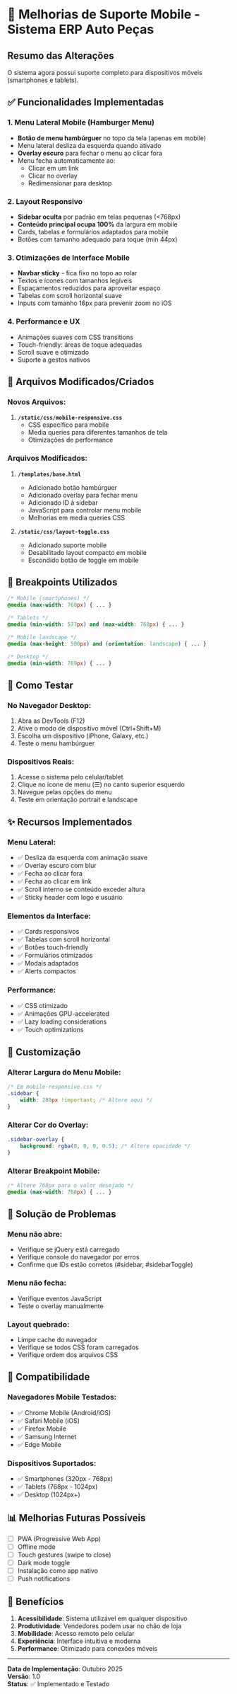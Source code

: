 # 📱 Melhorias de Suporte Mobile - Sistema ERP Auto Peças

## Resumo das Alterações

O sistema agora possui suporte completo para dispositivos móveis (smartphones e tablets).

## ✅ Funcionalidades Implementadas

### 1. Menu Lateral Mobile (Hamburger Menu)
- **Botão de menu hambúrguer** no topo da tela (apenas em mobile)
- Menu lateral desliza da esquerda quando ativado
- **Overlay escuro** para fechar o menu ao clicar fora
- Menu fecha automaticamente ao:
  - Clicar em um link
  - Clicar no overlay
  - Redimensionar para desktop

### 2. Layout Responsivo
- **Sidebar oculta** por padrão em telas pequenas (<768px)
- **Conteúdo principal ocupa 100%** da largura em mobile
- Cards, tabelas e formulários adaptados para mobile
- Botões com tamanho adequado para toque (min 44px)

### 3. Otimizações de Interface Mobile
- **Navbar sticky** - fica fixo no topo ao rolar
- Textos e ícones com tamanhos legíveis
- Espaçamentos reduzidos para aproveitar espaço
- Tabelas com scroll horizontal suave
- Inputs com tamanho 16px para prevenir zoom no iOS

### 4. Performance e UX
- Animações suaves com CSS transitions
- Touch-friendly: áreas de toque adequadas
- Scroll suave e otimizado
- Suporte a gestos nativos

## 📁 Arquivos Modificados/Criados

### Novos Arquivos:
1. **`/static/css/mobile-responsive.css`**
   - CSS específico para mobile
   - Media queries para diferentes tamanhos de tela
   - Otimizações de performance

### Arquivos Modificados:
1. **`/templates/base.html`**
   - Adicionado botão hambúrguer
   - Adicionado overlay para fechar menu
   - Adicionado ID à sidebar
   - JavaScript para controlar menu mobile
   - Melhorias em media queries CSS

2. **`/static/css/layout-toggle.css`**
   - Adicionado suporte mobile
   - Desabilitado layout compacto em mobile
   - Escondido botão de toggle em mobile

## 🎨 Breakpoints Utilizados

```css
/* Mobile (smartphones) */
@media (max-width: 768px) { ... }

/* Tablets */
@media (min-width: 577px) and (max-width: 768px) { ... }

/* Mobile landscape */
@media (max-height: 500px) and (orientation: landscape) { ... }

/* Desktop */
@media (min-width: 769px) { ... }
```

## 🚀 Como Testar

### No Navegador Desktop:
1. Abra as DevTools (F12)
2. Ative o modo de dispositivo móvel (Ctrl+Shift+M)
3. Escolha um dispositivo (iPhone, Galaxy, etc.)
4. Teste o menu hambúrguer

### Dispositivos Reais:
1. Acesse o sistema pelo celular/tablet
2. Clique no ícone de menu (☰) no canto superior esquerdo
3. Navegue pelas opções do menu
4. Teste em orientação portrait e landscape

## ✨ Recursos Implementados

### Menu Lateral:
- ✅ Desliza da esquerda com animação suave
- ✅ Overlay escuro com blur
- ✅ Fecha ao clicar fora
- ✅ Fecha ao clicar em link
- ✅ Scroll interno se conteúdo exceder altura
- ✅ Sticky header com logo e usuário

### Elementos da Interface:
- ✅ Cards responsivos
- ✅ Tabelas com scroll horizontal
- ✅ Botões touch-friendly
- ✅ Formulários otimizados
- ✅ Modais adaptados
- ✅ Alerts compactos

### Performance:
- ✅ CSS otimizado
- ✅ Animações GPU-accelerated
- ✅ Lazy loading considerations
- ✅ Touch optimizations

## 🔧 Customização

### Alterar Largura do Menu Mobile:
```css
/* Em mobile-responsive.css */
.sidebar {
    width: 280px !important; /* Altere aqui */
}
```

### Alterar Cor do Overlay:
```css
.sidebar-overlay {
    background: rgba(0, 0, 0, 0.5); /* Altere opacidade */
}
```

### Alterar Breakpoint Mobile:
```css
/* Altere 768px para o valor desejado */
@media (max-width: 768px) { ... }
```

## 🐛 Solução de Problemas

### Menu não abre:
- Verifique se jQuery está carregado
- Verifique console do navegador por erros
- Confirme que IDs estão corretos (#sidebar, #sidebarToggle)

### Menu não fecha:
- Verifique eventos JavaScript
- Teste o overlay manualmente

### Layout quebrado:
- Limpe cache do navegador
- Verifique se todos CSS foram carregados
- Verifique ordem dos arquivos CSS

## 📱 Compatibilidade

### Navegadores Mobile Testados:
- ✅ Chrome Mobile (Android/iOS)
- ✅ Safari Mobile (iOS)
- ✅ Firefox Mobile
- ✅ Samsung Internet
- ✅ Edge Mobile

### Dispositivos Suportados:
- ✅ Smartphones (320px - 768px)
- ✅ Tablets (768px - 1024px)
- ✅ Desktop (1024px+)

## 📊 Melhorias Futuras Possíveis

- [ ] PWA (Progressive Web App)
- [ ] Offline mode
- [ ] Touch gestures (swipe to close)
- [ ] Dark mode toggle
- [ ] Instalação como app nativo
- [ ] Push notifications

## 🎯 Benefícios

1. **Acessibilidade**: Sistema utilizável em qualquer dispositivo
2. **Produtividade**: Vendedores podem usar no chão de loja
3. **Mobilidade**: Acesso remoto pelo celular
4. **Experiência**: Interface intuitiva e moderna
5. **Performance**: Otimizado para conexões móveis

---

**Data de Implementação**: Outubro 2025  
**Versão**: 1.0  
**Status**: ✅ Implementado e Testado
